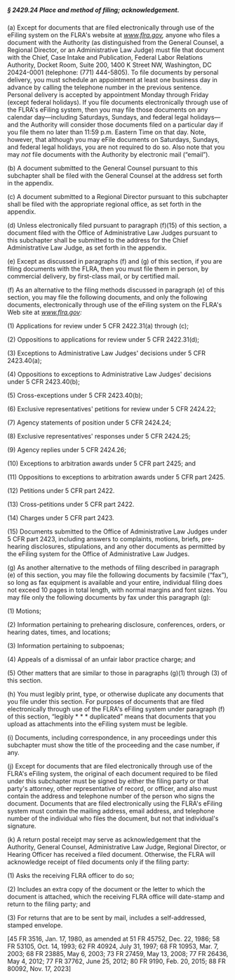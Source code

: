##### § 2429.24 Place and method of filing; acknowledgement. #####

(a) Except for documents that are filed electronically through use of the eFiling system on the FLRA's website at *www.flra.gov,* anyone who files a document with the Authority (as distinguished from the General Counsel, a Regional Director, or an Administrative Law Judge) must file that document with the Chief, Case Intake and Publication, Federal Labor Relations Authority, Docket Room, Suite 200, 1400 K Street NW, Washington, DC 20424-0001 (telephone: (771) 444-5805). To file documents by personal delivery, you must schedule an appointment at least one business day in advance by calling the telephone number in the previous sentence. Personal delivery is accepted by appointment Monday through Friday (except federal holidays). If you file documents electronically through use of the FLRA's eFiling system, then you may file those documents on any calendar day—including Saturdays, Sundays, and federal legal holidays—and the Authority will consider those documents filed on a particular day if you file them no later than 11:59 p.m. Eastern Time on that day. Note, however, that although you may eFile documents on Saturdays, Sundays, and federal legal holidays, you are not required to do so. Also note that you may *not* file documents with the Authority by electronic mail (“email”).

(b) A document submitted to the General Counsel pursuant to this subchapter shall be filed with the General Counsel at the address set forth in the appendix.

(c) A document submitted to a Regional Director pursuant to this subchapter shall be filed with the appropriate regional office, as set forth in the appendix.

(d) Unless electronically filed pursuant to paragraph (f)(15) of this section, a document filed with the Office of Administrative Law Judges pursuant to this subchapter shall be submitted to the address for the Chief Administrative Law Judge, as set forth in the appendix.

(e) Except as discussed in paragraphs (f) and (g) of this section, if you are filing documents with the FLRA, then you must file them in person, by commercial delivery, by first-class mail, or by certified mail.

(f) As an alternative to the filing methods discussed in paragraph (e) of this section, you may file the following documents, and only the following documents, electronically through use of the eFiling system on the FLRA's Web site at *www.flra.gov:*

(1) Applications for review under 5 CFR 2422.31(a) through (c);

(2) Oppositions to applications for review under 5 CFR 2422.31(d);

(3) Exceptions to Administrative Law Judges' decisions under 5 CFR 2423.40(a);

(4) Oppositions to exceptions to Administrative Law Judges' decisions under 5 CFR 2423.40(b);

(5) Cross-exceptions under 5 CFR 2423.40(b);

(6) Exclusive representatives' petitions for review under 5 CFR 2424.22;

(7) Agency statements of position under 5 CFR 2424.24;

(8) Exclusive representatives' responses under 5 CFR 2424.25;

(9) Agency replies under 5 CFR 2424.26;

(10) Exceptions to arbitration awards under 5 CFR part 2425; and

(11) Oppositions to exceptions to arbitration awards under 5 CFR part 2425.

(12) Petitions under 5 CFR part 2422.

(13) Cross-petitions under 5 CFR part 2422.

(14) Charges under 5 CFR part 2423.

(15) Documents submitted to the Office of Administrative Law Judges under 5 CFR part 2423, including answers to complaints, motions, briefs, pre-hearing disclosures, stipulations, and any other documents as permitted by the eFiling system for the Office of Administrative Law Judges.

(g) As another alternative to the methods of filing described in paragraph (e) of this section, you may file the following documents by facsimile (“fax”), so long as fax equipment is available and your entire, individual filing does not exceed 10 pages in total length, with normal margins and font sizes. You may file only the following documents by fax under this paragraph (g):

(1) Motions;

(2) Information pertaining to prehearing disclosure, conferences, orders, or hearing dates, times, and locations;

(3) Information pertaining to subpoenas;

(4) Appeals of a dismissal of an unfair labor practice charge; and

(5) Other matters that are similar to those in paragraphs (g)(1) through (3) of this section.

(h) You must legibly print, type, or otherwise duplicate any documents that you file under this section. For purposes of documents that are filed electronically through use of the FLRA's eFiling system under paragraph (f) of this section, “legibly \* \* \* duplicated” means that documents that you upload as attachments into the eFiling system must be legible.

(i) Documents, including correspondence, in any proceedings under this subchapter must show the title of the proceeding and the case number, if any.

(j) Except for documents that are filed electronically through use of the FLRA's eFiling system, the original of each document required to be filed under this subchapter must be signed by either the filing party or that party's attorney, other representative of record, or officer, and also must contain the address and telephone number of the person who signs the document. Documents that are filed electronically using the FLRA's eFiling system must contain the mailing address, email address, and telephone number of the individual who files the document, but not that individual's signature.

(k) A return postal receipt may serve as acknowledgement that the Authority, General Counsel, Administrative Law Judge, Regional Director, or Hearing Officer has received a filed document. Otherwise, the FLRA will acknowledge receipt of filed documents only if the filing party:

(1) Asks the receiving FLRA officer to do so;

(2) Includes an extra copy of the document or the letter to which the document is attached, which the receiving FLRA office will date-stamp and return to the filing party; and

(3) For returns that are to be sent by mail, includes a self-addressed, stamped envelope.

[45 FR 3516, Jan. 17, 1980, as amended at 51 FR 45752, Dec. 22, 1986; 58 FR 53105, Oct. 14, 1993; 62 FR 40924, July 31, 1997; 68 FR 10953, Mar. 7, 2003; 68 FR 23885, May 6, 2003; 73 FR 27459, May 13, 2008; 77 FR 26436, May 4, 2012; 77 FR 37762, June 25, 2012; 80 FR 9190, Feb. 20, 2015; 88 FR 80092, Nov. 17, 2023]